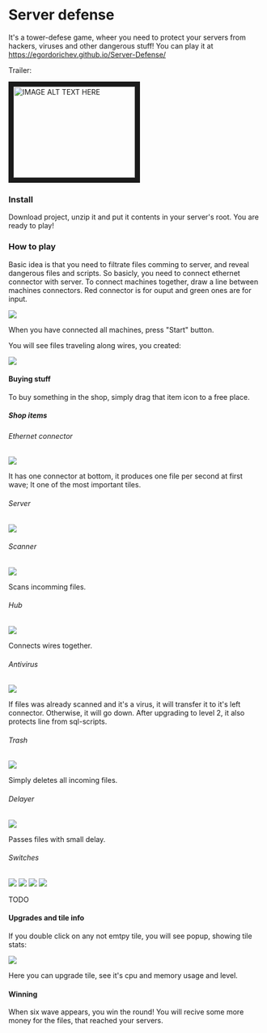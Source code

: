 # Server defense

It's a tower-defese game, wheer you need to protect your servers from hackers, viruses and other dangerous stuff!
You can play it at https://egordorichev.github.io/Server-Defense/

Trailer: 

<a href="http://www.youtube.com/watch?feature=player_embedded&v=-ZfFnON72J4
" target="_blank"><img src="http://img.youtube.com/vi/-ZfFnON72J4/0.jpg" 
alt="IMAGE ALT TEXT HERE" width="240" height="180" border="10" /></a>

### Install

Download project, unzip it and put it contents in your server's root. You are ready to play!

### How to play

Basic idea is that you need to filtrate files comming to server, and reveal dangerous files and scripts.
So basicly, you need to connect ethernet connector with server. 
To connect machines together, draw a line between machines connectors. 
Red connector is for ouput and green ones are for input.

![](https://raw.githubusercontent.com/egordorichev/Server-Defense/gh-pages/image2.gif)

When you have connected all machines, press "Start" button.

You will see files traveling along wires, you created:

![](https://raw.githubusercontent.com/egordorichev/Server-Defense/gh-pages/image1.gif)

#### Buying stuff

To buy something in the shop, simply drag that item icon to a free place.

##### Shop items

###### Ethernet connector

![](https://raw.githubusercontent.com/egordorichev/Server-Defense/gh-pages/assets/images/tile4.png)

It has one connector at bottom, it produces one file per second at first wave;
It one of the most important tiles.

###### Server

![](https://raw.githubusercontent.com/egordorichev/Server-Defense/gh-pages/assets/images/tile2.png)

###### Scanner

![](https://raw.githubusercontent.com/egordorichev/Server-Defense/gh-pages/assets/images/tile5.png)

Scans incomming files. 

###### Hub

![](https://raw.githubusercontent.com/egordorichev/Server-Defense/gh-pages/assets/images/tile6.png)

Connects wires together.

###### Antivirus

![](https://raw.githubusercontent.com/egordorichev/Server-Defense/gh-pages/assets/images/tile7.png)

If files was already scanned and it's a virus, it will transfer it to it's left connector. Otherwise, it will go down.
After upgrading to level 2, it also protects line from sql-scripts.

###### Trash

![](https://raw.githubusercontent.com/egordorichev/Server-Defense/gh-pages/assets/images/tile8.png)

Simply deletes all incoming files.

###### Delayer

![](https://raw.githubusercontent.com/egordorichev/Server-Defense/gh-pages/assets/images/tile13.png)

Passes files with small delay.

###### Switches

![](https://raw.githubusercontent.com/egordorichev/Server-Defense/gh-pages/assets/images/tile9.png)
![](https://raw.githubusercontent.com/egordorichev/Server-Defense/gh-pages/assets/images/tile10.png)
![](https://raw.githubusercontent.com/egordorichev/Server-Defense/gh-pages/assets/images/tile11.png)
![](https://raw.githubusercontent.com/egordorichev/Server-Defense/gh-pages/assets/images/tile12.png)

TODO

#### Upgrades and tile info

If you double click on any not emtpy tile, you will see popup, showing tile stats:

![](https://raw.githubusercontent.com/egordorichev/Server-Defense/gh-pages/image3.png)

Here you can upgrade tile, see it's cpu and memory usage and level.

#### Winning

When six wave appears, you win the round! You will recive some more money for the files, that reached your servers.
